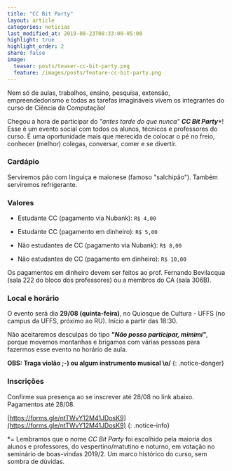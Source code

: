 ```yaml
---
title: "CC Bit Party"
layout: article
categories: noticias
last_modified_at: 2019-08-23T08:33:00-05:00
highlight: true
highlight_order: 2
share: false
image:
  teaser: posts/teaser-cc-bit-party.png
  feature: /images/posts/feature-cc-bit-party.png
---
```


Nem só de aulas, trabalhos, ensino, pesquisa, extensão, empreendedorismo e todas as tarefas imagináveis vivem os integrantes do curso de Ciência da Computação!

Chegou a hora de participar do _"antes tarde do que nunca"_ ***CC Bit Party****! Esse é um evento social com todos os alunos, técnicos e professores do curso. É uma oportunidade mais que merecida de colocar o pé no freio, conhecer (melhor) colegas, conversar, comer e se divertir.

### Cardápio

Serviremos pão com linguiça e maionese (famoso "salchipão"). Também serviremos refrigerante.

### Valores

* Estudante CC (pagamento via Nubank): `R$ 4,00`

* Estudante CC (pagamento em dinheiro): `R$ 5,00`

* Não estudantes de CC (pagamento via Nubank): `R$ 8,00`

* Não estudantes de CC (pagamento em dinheiro): `R$ 10,00`

Os pagamentos em dinheiro devem ser feitos ao prof. Fernando Bevilacqua (sala 222 do bloco dos professores) ou a membros do CA (sala 306B).

### Local e horário

O evento será dia **29/08 (quinta-feira)**, no Quiosque de Cultura - UFFS (no campus da UFFS, próximo ao RU). Início a partir das 18:30.

Não aceitaremos desculpas do tipo ___"Não posso participar, mimimi"___, porque movemos montanhas e brigamos com várias pessoas para fazermos esse evento no horário de aula.

**OBS: Traga violão ;-) ou algum instrumento musical \o/**
{: .notice-danger}

### Inscrições

Confirme sua presença ao se inscrever até 28/08 no link abaixo. Pagamentos até 28/08.

[https://forms.gle/ntTWvY12M41JDosK9](https://forms.gle/ntTWvY12M41JDosK9)
{: .notice-info}

*= Lembramos que o nome _CC Bit Party_ foi escolhido pela maioria dos alunos e professores, do vespertino/matutino e noturno, em votação no seminário de boas-vindas 2019/2. Um marco histórico do curso, sem sombra de dúvidas.

